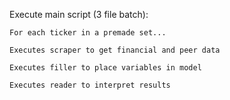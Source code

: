 Execute main script (3 file batch):

    For each ticker in a premade set...

    Executes scraper to get financial and peer data

    Executes filler to place variables in model

    Executes reader to interpret results
